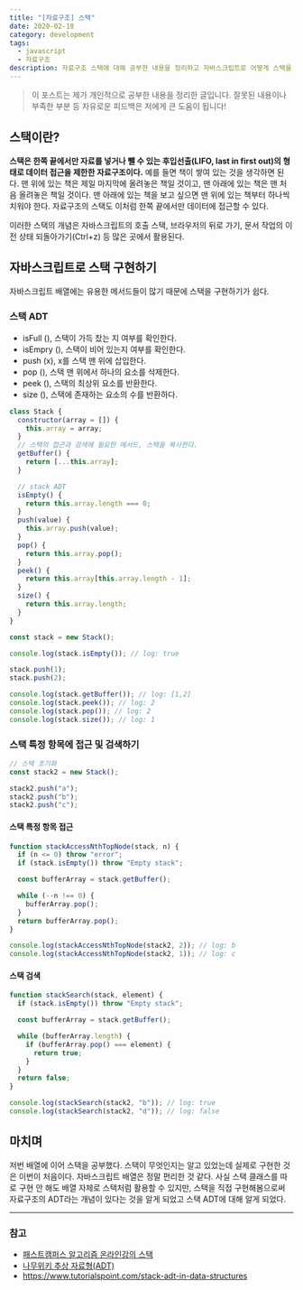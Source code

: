 ```yaml
---
title: "[자료구조] 스택"
date: 2020-02-18
category: development
tags:
  - javascript
  - 자료구조
description: 자료구조 스택에 대해 공부한 내용을 정리하고 자바스크립트로 어떻게 스택을 구현했는지 공유해본다.
---
```


> 이 포스트는 제가 개인적으로 공부한 내용을 정리한 글입니다. 잘못된 내용이나 부족한 부분 등 자유로운 피드백은 저에게 큰 도움이 됩니다!

## 스택이란?

**스택은 한쪽 끝에서만 자료를 넣거나 뺄 수 있는 후입선출(LIFO, last in first out)의 형태로 데이터 접근을 제한한 자료구조이다.** 예를 들면 책이 쌓여 있는 것을 생각하면 된다. 맨 위에 있는 책은 제일 마지막에 올려놓은 책일 것이고, 맨 아래에 있는 책은 맨 처음 올려놓은 책일 것이다. 맨 아래에 있는 책을 보고 싶으면 맨 위에 있는 책부터 하나씩 치워야 한다. 자료구조의 스택도 이처럼 한쪽 끝에서만 데이터에 접근할 수 있다.

이러한 스택의 개념은 자바스크립트의 호출 스택, 브라우저의 뒤로 가기, 문서 작업의 이전 상태 되돌아가기(Ctrl+z) 등 많은 곳에서 활용된다.

## 자바스크립트로 스택 구현하기

자바스크립트 배열에는 유용한 메서드들이 많기 때문에 스택을 구현하기가 쉽다.

### 스택 ADT

- isFull (), 스택이 가득 찼는 지 여부를 확인한다.
- isEmpry (), 스택이 비어 있는지 여부를 확인한다.
- push (x), x를 스택 맨 위에 삽입한다.
- pop (), 스택 맨 위에서 하나의 요소를 삭제한다.
- peek (), 스택의 최상위 요소를 반환한다.
- size (), 스택에 존재하는 요소의 수를 반환하다.

```js
class Stack {
  constructor(array = []) {
    this.array = array;
  }
  // 스택의 접근과 검색에 필요한 메서드, 스택을 복사한다.
  getBuffer() {
    return [...this.array];
  }

  // stack ADT
  isEmpty() {
    return this.array.length === 0;
  }
  push(value) {
    this.array.push(value);
  }
  pop() {
    return this.array.pop();
  }
  peek() {
    return this.array[this.array.length - 1];
  }
  size() {
    return this.array.length;
  }
}

const stack = new Stack();

console.log(stack.isEmpty()); // log: true

stack.push(1);
stack.push(2);

console.log(stack.getBuffer()); // log: [1,2]
console.log(stack.peek()); // log: 2
console.log(stack.pop()); // log: 2
console.log(stack.size()); // log: 1
```

### 스택 특정 항목에 접근 및 검색하기

```js
// 스택 초기화
const stack2 = new Stack();

stack2.push("a");
stack2.push("b");
stack2.push("c");
```

#### 스택 특정 항목 접근

```js
function stackAccessNthTopNode(stack, n) {
  if (n <= 0) throw "error";
  if (stack.isEmpty()) throw "Empty stack";

  const bufferArray = stack.getBuffer();

  while (--n !== 0) {
    bufferArray.pop();
  }
  return bufferArray.pop();
}

console.log(stackAccessNthTopNode(stack2, 2)); // log: b
console.log(stackAccessNthTopNode(stack2, 1)); // log: c
```

#### 스택 검색

```js
function stackSearch(stack, element) {
  if (stack.isEmpty()) throw "Empty stack";

  const bufferArray = stack.getBuffer();

  while (bufferArray.length) {
    if (bufferArray.pop() === element) {
      return true;
    }
  }
  return false;
}

console.log(stackSearch(stack2, "b")); // log: true
console.log(stackSearch(stack2, "d")); // log: false
```

## 마치며

저번 배열에 이어 스택을 공부했다. 스택이 무엇인지는 알고 있었는데 실제로 구현한 것은 이번이 처음이다. 자바스크립트 배열은 정말 편리한 것 같다. 사실 스택 클래스를 따로 구현 안 해도 배열 자체로 스택처럼 활용할 수 있지만, 스택을 직접 구현해봄으로써 자료구조의 ADT라는 개념이 있다는 것을 알게 되었고 스택 ADT에 대해 알게 되었다.

---

### 참고

- [패스트캠퍼스 알고리즘 온라인강의 스택](https://www.fastcampus.co.kr/dev_online_algo/)
- [나무위키 추상 자료형(ADT)](https://ko.wikipedia.org/wiki/%EC%B6%94%EC%83%81_%EC%9E%90%EB%A3%8C%ED%98%95)
- https://www.tutorialspoint.com/stack-adt-in-data-structures
